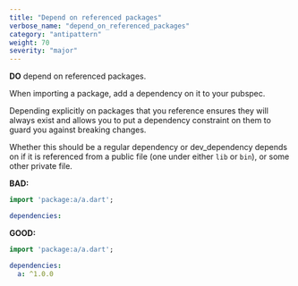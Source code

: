 ```yaml
---
title: "Depend on referenced packages"
verbose_name: "depend_on_referenced_packages"
category: "antipattern"
weight: 70
severity: "major"
---
```

**DO** depend on referenced packages.

When importing a package, add a dependency on it to your pubspec.

Depending explicitly on packages that you reference ensures they will always
exist and allows you to put a dependency constraint on them to guard you
against breaking changes.

Whether this should be a regular dependency or dev_dependency depends on if it
is referenced from a public file (one under either `lib` or `bin`), or some
other private file.

**BAD:**
```dart
import 'package:a/a.dart';
```

```yaml
dependencies:
```

**GOOD:**
```dart
import 'package:a/a.dart';
```

```yaml
dependencies:
  a: ^1.0.0
```


